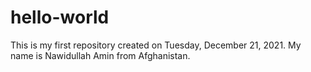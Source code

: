 # hello-world
This is my first repository created on Tuesday, December 21, 2021.
My name is Nawidullah Amin from Afghanistan.
